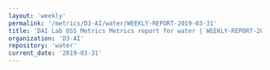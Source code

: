 ```yaml
---
layout: 'weekly'
permalink: '/metrics/D3-AI/water/WEEKLY-REPORT-2019-03-31'
title: 'DAI Lab OSS Metrics Metrics report for water | WEEKLY-REPORT-2019-03-31'
organization: 'D3-AI'
repository: 'water'
current_date: '2019-03-31'
---
```

